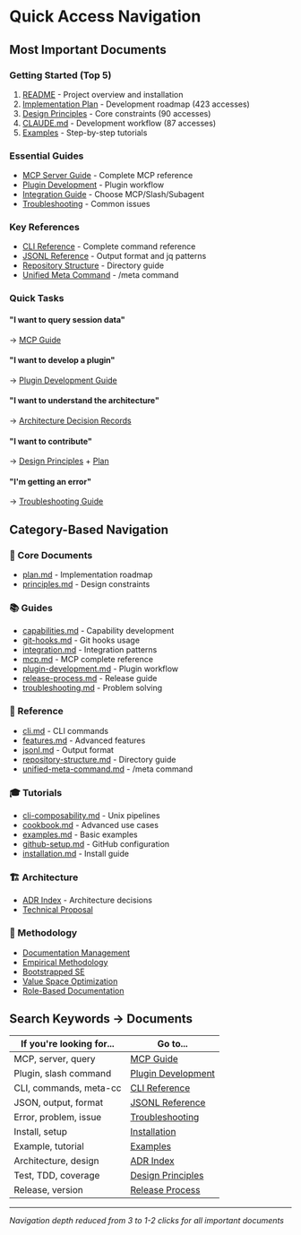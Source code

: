 # Quick Access Navigation

## Most Important Documents

### Getting Started (Top 5)

1. [README](/README.md) - Project overview and installation
2. [Implementation Plan](core/plan.md) - Development roadmap (423 accesses)
3. [Design Principles](core/principles.md) - Core constraints (90 accesses)
4. [CLAUDE.md](/CLAUDE.md) - Development workflow (87 accesses)
5. [Examples](tutorials/examples.md) - Step-by-step tutorials

### Essential Guides

- [MCP Server Guide](guides/mcp.md) - Complete MCP reference
- [Plugin Development](guides/plugin-development.md) - Plugin workflow
- [Integration Guide](guides/integration.md) - Choose MCP/Slash/Subagent
- [Troubleshooting](guides/troubleshooting.md) - Common issues

### Key References

- [CLI Reference](reference/cli.md) - Complete command reference
- [JSONL Reference](reference/jsonl.md) - Output format and jq patterns
- [Repository Structure](reference/repository-structure.md) - Directory guide
- [Unified Meta Command](reference/unified-meta-command.md) - /meta command

### Quick Tasks

#### "I want to query session data"

→ [MCP Guide](guides/mcp.md#basic-queries)

#### "I want to develop a plugin"

→ [Plugin Development Guide](guides/plugin-development.md)

#### "I want to understand the architecture"

→ [Architecture Decision Records](architecture/adr/README.md)

#### "I want to contribute"

→ [Design Principles](core/principles.md) + [Plan](core/plan.md)

#### "I'm getting an error"

→ [Troubleshooting Guide](guides/troubleshooting.md)

## Category-Based Navigation

### 📍 Core Documents

- [plan.md](core/plan.md) - Implementation roadmap
- [principles.md](core/principles.md) - Design constraints

### 📚 Guides

- [capabilities.md](guides/capabilities.md) - Capability development
- [git-hooks.md](guides/git-hooks.md) - Git hooks usage
- [integration.md](guides/integration.md) - Integration patterns
- [mcp.md](guides/mcp.md) - MCP complete reference
- [plugin-development.md](guides/plugin-development.md) - Plugin workflow
- [release-process.md](guides/release-process.md) - Release guide
- [troubleshooting.md](guides/troubleshooting.md) - Problem solving

### 📖 Reference

- [cli.md](reference/cli.md) - CLI commands
- [features.md](reference/features.md) - Advanced features
- [jsonl.md](reference/jsonl.md) - Output format
- [repository-structure.md](reference/repository-structure.md) - Directory guide
- [unified-meta-command.md](reference/unified-meta-command.md) - /meta command

### 🎓 Tutorials

- [cli-composability.md](tutorials/cli-composability.md) - Unix pipelines
- [cookbook.md](tutorials/cookbook.md) - Advanced use cases
- [examples.md](tutorials/examples.md) - Basic examples
- [github-setup.md](tutorials/github-setup.md) - GitHub configuration
- [installation.md](tutorials/installation.md) - Install guide

### 🏗️ Architecture

- [ADR Index](architecture/adr/README.md) - Architecture decisions
- [Technical Proposal](architecture/proposals/meta-cognition-proposal.md)

### 🧬 Methodology

- [Documentation Management](methodology/documentation-management.md)
- [Empirical Methodology](methodology/empirical-methodology-development.md)
- [Bootstrapped SE](methodology/bootstrapped-software-engineering.md)
- [Value Space Optimization](methodology/value-space-optimization.md)
- [Role-Based Documentation](methodology/role-based-documentation.md)

## Search Keywords → Documents

| If you're looking for... | Go to... |
|--------------------------|----------|
| MCP, server, query | [MCP Guide](guides/mcp.md) |
| Plugin, slash command | [Plugin Development](guides/plugin-development.md) |
| CLI, commands, meta-cc | [CLI Reference](reference/cli.md) |
| JSON, output, format | [JSONL Reference](reference/jsonl.md) |
| Error, problem, issue | [Troubleshooting](guides/troubleshooting.md) |
| Install, setup | [Installation](tutorials/installation.md) |
| Example, tutorial | [Examples](tutorials/examples.md) |
| Architecture, design | [ADR Index](architecture/adr/README.md) |
| Test, TDD, coverage | [Design Principles](core/principles.md) |
| Release, version | [Release Process](guides/release-process.md) |

---

*Navigation depth reduced from 3 to 1-2 clicks for all important documents*
